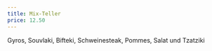 ```yaml
---
title: Mix-Teller
price: 12.50
---
```


Gyros, Souvlaki, Bifteki, Schweinesteak, Pommes, Salat und Tzatziki
